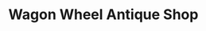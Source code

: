 ---
title: "Wagon Wheel Antique Shop"
url: /ellicott-city/wagon-wheel-antique-shop/
shop: antiques
---